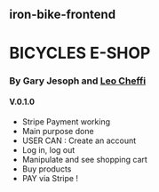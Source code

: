 ## iron-bike-frontend

# BICYCLES E-SHOP

### By Gary Jesoph and [Leo Cheffi](https://github.com/MrRinbex)

#### V.0.1.0

- Stripe Payment working
- Main purpose done
- USER CAN :
  Create an account
- Log in, log out
- Manipulate and see shopping cart
- Buy products
- PAY via Stripe !
